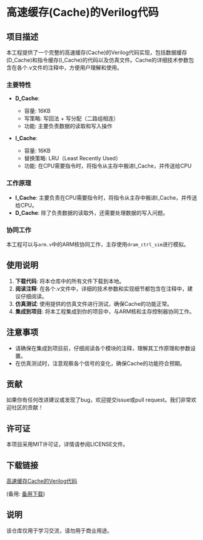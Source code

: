 # 高速缓存(Cache)的Verilog代码

## 项目描述

本工程提供了一个完整的高速缓存(Cache)的Verilog代码实现，包括数据缓存(D_Cache)和指令缓存(I_Cache)的代码以及仿真文件。Cache的详细技术参数包含在各个.v文件的注释中，方便用户理解和使用。

### 主要特性

- **D_Cache**:
  - 容量: 16KB
  - 写策略: 写回法 + 写分配（二路组相连）
  - 功能: 主要负责数据的读取和写入操作

- **I_Cache**:
  - 容量: 16KB
  - 替换策略: LRU（Least Recently Used）
  - 功能: 在CPU需要指令时，将指令从主存中搬进I_Cache，并传送给CPU

### 工作原理

- **I_Cache**: 主要负责在CPU需要指令时，将指令从主存中搬进I_Cache，并传送给CPU。
- **D_Cache**: 除了负责数据的读取外，还需要处理数据的写入问题。

### 协同工作

本工程可以与`arm.v`中的ARM核协同工作，主存使用`dram_ctrl_sim`进行模拟。

## 使用说明

1. **下载代码**: 将本仓库中的所有文件下载到本地。
2. **阅读注释**: 在各个.v文件中，详细的技术参数和实现细节都包含在注释中，建议仔细阅读。
3. **仿真测试**: 使用提供的仿真文件进行测试，确保Cache的功能正常。
4. **集成到项目**: 将本工程集成到你的项目中，与ARM核和主存控制器协同工作。

## 注意事项

- 请确保在集成到项目前，仔细阅读各个模块的注释，理解其工作原理和参数设置。
- 在仿真测试时，注意观察各个信号的变化，确保Cache的功能符合预期。

## 贡献

如果你有任何改进建议或发现了bug，欢迎提交issue或pull request。我们非常欢迎社区的贡献！

## 许可证

本项目采用MIT许可证，详情请参阅LICENSE文件。

## 下载链接
[高速缓存Cache的Verilog代码](https://pan.quark.cn/s/483d6b5f9dd6) 

(备用: [备用下载](https://pan.baidu.com/s/1R3Hc6GEgNEAtqXUbyam2Aw?pwd=1234))

## 说明

该仓库仅用于学习交流，请勿用于商业用途。
